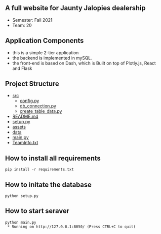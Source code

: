 ## A full website for Jaunty Jalopies dealership
- Semester: Fall 2021<br>
- Team: 20

## Application Components
- this is a simple 2-tier application
- the backend is implemented in mySQL.
- the front-end is based on Dash, which is Built on top of Plotly.js, React and Flask
   
## Project Structure

 * [src](./src)
   * [config.py](./src/config.py)
   * [db_connection.py](./src/db_connection.py)
   * [create_table_data.py](./src/create_table_data.py)
 * [README.md](./README.md)
 * [setup.py](./setup.py)
* [assets](./assets)
* [data](./data)
* [main.py](./main.py)
* [TeamInfo.txt](./TeamInfo.txt)

## How to install all requirements
```
pip install -r requirements.txt
```

## How to initate the database

```
python setup.py
```
## How to start seraver
```
python main.py
 * Running on http://127.0.0.1:8050/ (Press CTRL+C to quit)
```



